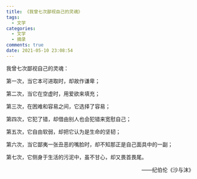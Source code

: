 ```yaml
---
title: 《我曾七次鄙视自己的灵魂》
tags:
  - 文学
categories:
  - 文学
  - 摘录
comments: true
date: 2021-05-10 23:08:54
---
```



我曾七次鄙视自己的灵魂：

第一次，当它本可进取时，却故作谦卑；

第二次，当它在空虚时，用爱欲来填充；

第三次，在困难和容易之间，它选择了容易；

第四次，它犯了错，却借由别人也会犯错来宽慰自己；

第五次，它自由软弱，却把它认为是生命的坚韧；

第六次，当它鄙夷一张丑恶的嘴脸时，却不知那正是自己面具中的一副；

第七次，它侧身于生活的污泥中，虽不甘心，却又畏首畏尾。

<p align='right'>——纪伯伦《沙与沫》</p>

<!-- more -->